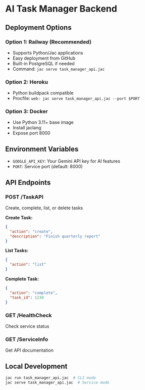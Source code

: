 # AI Task Manager Backend

## Deployment Options

### Option 1: Railway (Recommended)

- Supports Python/Jac applications
- Easy deployment from GitHub
- Built-in PostgreSQL if needed
- Command: `jac serve task_manager_api.jac`

### Option 2: Heroku

- Python buildpack compatible
- Procfile: `web: jac serve task_manager_api.jac --port $PORT`

### Option 3: Docker

- Use Python 3.11+ base image
- Install jaclang
- Expose port 8000

## Environment Variables

- `GOOGLE_API_KEY`: Your Gemini API key for AI features
- `PORT`: Service port (default: 8000)

## API Endpoints

### POST /TaskAPI

Create, complete, list, or delete tasks

**Create Task:**

```json
{
  "action": "create",
  "description": "Finish quarterly report"
}
```

**List Tasks:**

```json
{
  "action": "list"
}
```

**Complete Task:**

```json
{
  "action": "complete",
  "task_id": 1234
}
```

### GET /HealthCheck

Check service status

### GET /ServiceInfo

Get API documentation

## Local Development

```bash
jac run task_manager_api.jac  # CLI mode
jac serve task_manager_api.jac  # Service mode
```
